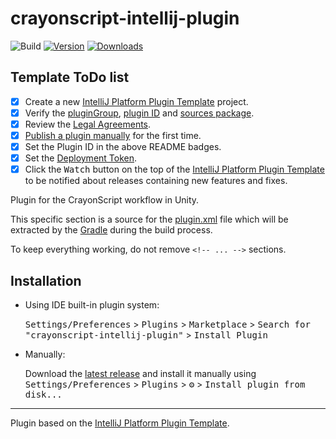 # crayonscript-intellij-plugin

![Build](https://github.com/CrayonScript/crayonscript-intellij-plugin/workflows/Build/badge.svg)
[![Version](https://img.shields.io/jetbrains/plugin/v/16582-crayonscript.svg)](https://plugins.jetbrains.com/plugin/16582-crayonscript)
[![Downloads](https://img.shields.io/jetbrains/plugin/d/16582-crayonscript.svg)](https://plugins.jetbrains.com/plugin/16582-crayonscript)

## Template ToDo list
- [x] Create a new [IntelliJ Platform Plugin Template][template] project.
- [x] Verify the [pluginGroup](/gradle.properties), [plugin ID](/src/main/resources/META-INF/plugin.xml) and [sources package](/src/main/kotlin).
- [x] Review the [Legal Agreements](https://plugins.jetbrains.com/docs/marketplace/legal-agreements.html).
- [x] [Publish a plugin manually](https://plugins.jetbrains.com/docs/intellij/publishing-plugin.html?from=IJPluginTemplate) for the first time.
- [x] Set the Plugin ID in the above README badges.
- [x] Set the [Deployment Token](https://plugins.jetbrains.com/docs/marketplace/plugin-upload.html).
- [x] Click the <kbd>Watch</kbd> button on the top of the [IntelliJ Platform Plugin Template][template] to be notified about releases containing new features and fixes.

<!-- Plugin description -->
Plugin for the CrayonScript workflow in Unity.

This specific section is a source for the [plugin.xml](/src/main/resources/META-INF/plugin.xml) file which will be extracted by the [Gradle](/build.gradle.kts) during the build process.

To keep everything working, do not remove `<!-- ... -->` sections. 
<!-- Plugin description end -->

## Installation

- Using IDE built-in plugin system:
  
  <kbd>Settings/Preferences</kbd> > <kbd>Plugins</kbd> > <kbd>Marketplace</kbd> > <kbd>Search for "crayonscript-intellij-plugin"</kbd> >
  <kbd>Install Plugin</kbd>
  
- Manually:

  Download the [latest release](https://github.com/CrayonScript/crayonscript-intellij-plugin/releases/latest) and install it manually using
  <kbd>Settings/Preferences</kbd> > <kbd>Plugins</kbd> > <kbd>⚙️</kbd> > <kbd>Install plugin from disk...</kbd>


---
Plugin based on the [IntelliJ Platform Plugin Template][template].

[template]: https://github.com/JetBrains/intellij-platform-plugin-template

